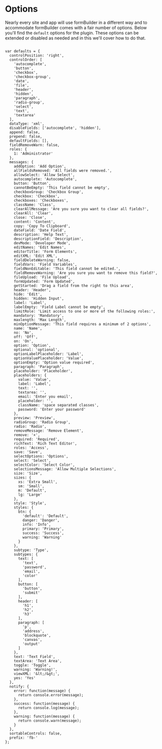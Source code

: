 # Options

Nearly every site and app will use formBuilder in a different way and to accommodate formBuilder comes with a fair number of options. Below you'll find the `default` options for the plugin. These options can be extended or disabled as needed and in this we'll cover how to do that.

<pre><code class="js">
var defaults = {
  controlPosition: 'right',
  controlOrder: [
    'autocomplete',
    'button',
    'checkbox',
    'checkbox-group',
    'date',
    'file',
    'header',
    'hidden',
    'paragraph',
    'radio-group',
    'select',
    'text',
    'textarea'
  ],
  dataType: 'xml',
  disableFields: ['autocomplete', 'hidden'],
  append: false,
  prepend: false,
  defaultFields: [],
  fieldRemoveWarn: false,
  roles: {
    1: 'Administrator'
  },
  messages: {
    addOption: 'Add Option',
    allFieldsRemoved: 'All fields were removed.',
    allowSelect: 'Allow Select',
    autocomplete: 'Autocomplete',
    button: 'Button',
    cannotBeEmpty: 'This field cannot be empty',
    checkboxGroup: 'Checkbox Group',
    checkbox: 'Checkbox',
    checkboxes: 'Checkboxes',
    className: 'Class',
    clearAllMessage: 'Are you sure you want to clear all fields?',
    clearAll: 'Clear',
    close: 'Close',
    content: 'Content',
    copy: 'Copy To Clipboard',
    dateField: 'Date Field',
    description: 'Help Text',
    descriptionField: 'Description',
    devMode: 'Developer Mode',
    editNames: 'Edit Names',
    editorTitle: 'Form Elements',
    editXML: 'Edit XML',
    fieldDeleteWarning: false,
    fieldVars: 'Field Variables',
    fieldNonEditable: 'This field cannot be edited.',
    fieldRemoveWarning: 'Are you sure you want to remove this field?',
    fileUpload: 'File Upload',
    formUpdated: 'Form Updated',
    getStarted: 'Drag a field from the right to this area',
    header: 'Header',
    hide: 'Edit',
    hidden: 'Hidden Input',
    label: 'Label',
    labelEmpty: 'Field Label cannot be empty',
    limitRole: 'Limit access to one or more of the following roles:',
    mandatory: 'Mandatory',
    maxlength: 'Max Length',
    minOptionMessage: 'This field requires a minimum of 2 options',
    name: 'Name',
    no: 'No',
    off: 'Off',
    on: 'On',
    option: 'Option',
    optional: 'optional',
    optionLabelPlaceholder: 'Label',
    optionValuePlaceholder: 'Value',
    optionEmpty: 'Option value required',
    paragraph: 'Paragraph',
    placeholder: 'Placeholder',
    placeholders: {
      value: 'Value',
      label: 'Label',
      text: '',
      textarea: '',
      email: 'Enter you email',
      placeholder: '',
      className: 'space separated classes',
      password: 'Enter your password'
    },
    preview: 'Preview',
    radioGroup: 'Radio Group',
    radio: 'Radio',
    removeMessage: 'Remove Element',
    remove: '&#215;',
    required: 'Required',
    richText: 'Rich Text Editor',
    roles: 'Access',
    save: 'Save',
    selectOptions: 'Options',
    select: 'Select',
    selectColor: 'Select Color',
    selectionsMessage: 'Allow Multiple Selections',
    size: 'Size',
    sizes: {
      xs: 'Extra Small',
      sm: 'Small',
      m: 'Default',
      lg: 'Large'
    },
    style: 'Style',
    styles: {
      btn: {
        'default': 'Default',
        danger: 'Danger',
        info: 'Info',
        primary: 'Primary',
        success: 'Success',
        warning: 'Warning'
      }
    },
    subtype: 'Type',
    subtypes: {
      text: [
        'text',
        'password',
        'email',
        'color'
      ],
      button: [
        'button',
        'submit'
      ],
      header: [
        'h1',
        'h2',
        'h3'
      ],
      paragraph: [
        'p',
        'address',
        'blockquote',
        'canvas',
        'output'
      ]
    },
    text: 'Text Field',
    textArea: 'Text Area',
    toggle: 'Toggle',
    warning: 'Warning!',
    viewXML: '&amp;lt;/&amp;gt;',
    yes: 'Yes'
  },
  notify: {
    error: function(message) {
      return console.error(message);
    },
    success: function(message) {
      return console.log(message);
    },
    warning: function(message) {
      return console.warn(message);
    }
  },
  sortableControls: false,
  prefix: 'fb-'
};
</code></pre>
